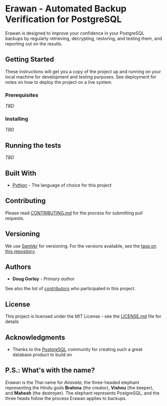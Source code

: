 # Erawan - Automated Backup Verification for PostgreSQL

Erawan is designed to improve your confidence in your PostgreSQL backups by
regularly retrieving, decrypting, restoring, and testing them, and reporting
out on the results.

## Getting Started

These instructions will get you a copy of the project up and running on your
local machine for development and testing purposes. See deployment for notes on
how to deploy the project on a live system.

### Prerequisites

*TBD*

### Installing

*TBD*

## Running the tests

*TBD*

## Built With

* [Python](https://www.python.org/) - The language of choice for this project

## Contributing

Please read [CONTRIBUTING.md](https://github.com/dgorley/erawan/blob/master/CONTRIBUTING.md)
for the process for submitting pull requests.

## Versioning

We use [SemVer](http://semver.org/) for versioning. For the versions available,
see the [tags on this repository](https://github.com/dgorley/erawan/tags).

## Authors

* **Doug Gorley** - *Primary author*

See also the list of [contributors](https://github.com/dgorley/erawan/contributors)
who participated in this project.

## License

This project is licensed under the MIT License - see the [LICENSE.md](LICENSE.md)
file for details

## Acknowledgments

* Thanks to the [PostgreSQL](https://www.postgresql.org/) community for creating
  such a great database product to build on

## P.S.: What's with the name?

*Erawan* is the Thai name for *Airavata*, the three-headed elephant representing
the Hindu gods **Brahma** (the creator), **Vishnu** (the keeper), and **Mahesh**
(the destroyer).  The elephant represents PostgreSQL, and the three heads follow
the process Erawan applies to backups.
